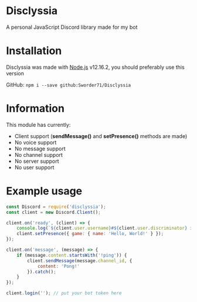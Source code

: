 # Disclyssia
A personal JavaScript Discord library made for my bot

# Installation
Disclyssia was made with [Node.js](https://nodejs.org/) v12.16.2, you should preferably use this version 

GitHub: `npm i --save github:Sworder71/Disclyssia`

# Information
This module has currently:
- Client support (**sendMessage()** and **setPresence()** methods are made)
- No voice support 
- No message support
- No channel support
- No server support
- No user support

# Example usage
```js
const Discord = require('disclyssia');
const client = new Discord.Client();

client.on('ready', (client) => {
    console.log(`${client.user.username}#${client.user.discriminator} is online !`);
    client.setPresence({ game: { name: 'Hello, World!' } });
});

client.on('message', (message) => {
    if (message.content.startsWith('!ping')) {
        client.sendMessage(message.channel_id, {
            content: 'Pong!'
        }).catch();
    }
});

client.login(''); // put your bot token here
```